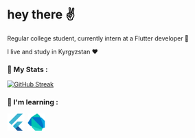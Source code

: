 <h1>
  hey there ✌️
</h1>

Regular college student, currently intern at a Flutter developer 📖

I live and study in Kyrgyzstan ❤️

### 🔹 My Stats :

[![GitHub Streak](http://github-readme-streak-stats.herokuapp.com?user=Aiba&theme=ads-juicy-fresh&hide_border=true&border_radius=4.6)](https://git.io/streak-stats)

### 🔹 I'm learning :
<div>
  <img src="https://github.com/devicons/devicon/blob/master/icons/flutter/flutter-original.svg" title="Flutter" alt="Flutter" width="40" height="40"/>&nbsp;
   <img src="https://github.com/devicons/devicon/blob/master/icons/dart/dart-original.svg" title="Dart" alt="Dart" width="40" height="40"/>&nbsp;
</div>
